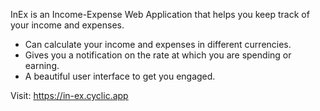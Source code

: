 InEx is an Income-Expense Web Application that helps you keep track of your income and expenses.

- Can calculate your income and expenses in different currencies.
- Gives you a notification on the rate at which you are spending or earning.
- A beautiful user interface to get you engaged.

Visit: https://in-ex.cyclic.app
